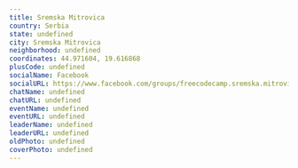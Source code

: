 ```yaml
---
title: Sremska Mitrovica
country: Serbia
state: undefined
city: Sremska Mitrovica
neighborhood: undefined
coordinates: 44.971604, 19.616868
plusCode: undefined
socialName: Facebook
socialURL: https://www.facebook.com/groups/freecodecamp.sremska.mitrovica
chatName: undefined
chatURL: undefined
eventName: undefined
eventURL: undefined
leaderName: undefined
leaderURL: undefined
oldPhoto: undefined
coverPhoto: undefined
---
```

